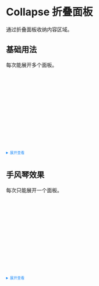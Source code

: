 
<style>
  details > summary:first-of-type {
      font-size: 10px;
      padding: 8px 0;
      cursor: pointer;
      color: #1989fa;
  }
</style>
# Collapse 折叠面板
通过折叠面板收纳内容区域。
## 基础用法
每次能展开多个面板。
<div>
    <div>
        <tass-collapse :posts="list" :types="true">
           <div style="height: 200px"></div>
        </tass-collapse>
    </div>
</div>

<script>
export default {
  data() {
    return {
      list: [{
      title: '标题1',
      body: 'Consistent with real life: in line with the process and logic of real life, and comply with languages and habits that',
      id: 1
    },
    {
      title: '标题2',
      body: 'Operation feedback: enable the users to clearly perceive their operations by style updates and interactive ',
      id: 2
    },
    {
      title: '标题3',
      body: 'Simplify the process: keep operating process simple and intuitive;Definite and clear: enunciate your intentions clearly so that the users can quickly',
      id: 3
    },
    {
      title: '标题4',
      body: 'Decision making: giving advices about operations is acceptable, but do not make decisions for the users;Controlled consequences: users should be granted the',
      id: 4
    }
   ]
    }
  }
}
</script>
<details>
<summary>展开查看</summary>

```vue
<template>
    <div>
      <tass-collapse :posts="list" :types="true">
         <div style="height: 200px"></div>
      </tass-collapse>
    </div>
</template>

<script lang="ts" setup>
   const list = ref([
    {
      title: '标题1',
      body: 'Consistent with real life: in line with the process and logic of real life, and comply with languages and habits that',
      id: 1
    },
    {
      title: '标题2',
      body: 'Operation feedback: enable the users to clearly perceive their operations by style updates and interactive ',
      id: 2
    },
    {
      title: '标题3',
      body: 'Simplify the process: keep operating process simple and intuitive;Definite and clear: enunciate your intentions clearly so that the users can quickly',
      id: 3
    },
    {
      title: '标题4',
      body: 'Decision making: giving advices about operations is acceptable, but do not make decisions for the users;Controlled consequences: users should be granted the',
      id: 4
    }
  ]);
</script>
```
</details>

## 手风琴效果
每次只能展开一个面板。
<div>
    <div>
      <tass-collapse :posts="list" :types="false">
         <div style="height: 200px"></div>
      </tass-collapse>
    </div>
</div>


<details>
<summary>展开查看</summary>

```vue
<template>
    <div>
      <tass-collapse :posts="list" :types="false">
         <div style="height: 200px"></div>
      </tass-collapse>
    </div>
</template>

<script lang="ts" setup>
   const list = ref([
    {
      title: '标题1',
      body: 'Consistent with real life: in line with the process and logic of real life, and comply with languages and habits that',
      id: 1
    },
    {
      title: '标题2',
      body: 'Operation feedback: enable the users to clearly perceive their operations by style updates and interactive ',
      id: 2
    },
    {
      title: '标题3',
      body: 'Simplify the process: keep operating process simple and intuitive;Definite and clear: enunciate your intentions clearly so that the users can quickly',
      id: 3
    },
    {
      title: '标题4',
      body: 'Decision making: giving advices about operations is acceptable, but do not make decisions for the users;Controlled consequences: users should be granted the',
      id: 4
    }
  ]);
</script>
```
</details>